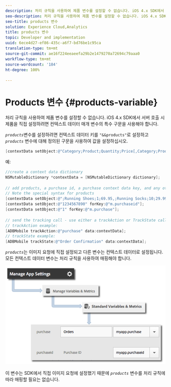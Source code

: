```yaml
---
description: 처리 규칙을 사용하여 제품 변수를 설정할 수 없습니다. iOS 4.x SDK에서 서버 호출 시 제품을 직접 설정하려면 컨텍스트 데이터 매개 변수의 특수 구문을 사용해야 합니다.
seo-description: 처리 규칙을 사용하여 제품 변수를 설정할 수 없습니다. iOS 4.x SDK에서 서버 호출 시 제품을 직접 설정하려면 컨텍스트 데이터 매개 변수의 특수 구문을 사용해야 합니다.
seo-title: products 변수
solution: Experience Cloud,Analytics
title: products 변수
topic: Developer and implementation
uuid: 6ece4d27-ef86-435c-a6f7-bd76be1c95ca
translation-type: tm+mt
source-git-commit: ae16f224eeaeefa29b2e1479270a72694c79aaa0
workflow-type: tm+mt
source-wordcount: '184'
ht-degree: 100%

---
```



# Products 변수 {#products-variable}

처리 규칙을 사용하여 제품 변수를 설정할 수 없습니다. iOS 4.x SDK에서 서버 호출 시 제품을 직접 설정하려면 컨텍스트 데이터 매개 변수의 특수 구문을 사용해야 합니다.

*`products`*&#x200B;변수를 설정하려면 컨텍스트 데이터 키를 `"&&products"`로 설정하고 *`products`* 변수에 대해 정의된 구문을 사용하여 값을 설정하십시오.

```objective-c
[contextData setObject:@"Category;Product;Quantity;Price[,Category;Product;Quantity;Price]" forKey:@"&&products"];
```

예:

```objective-c
//create a context data dictionary 
NSMutableDictionary *contextData = [NSMutableDictionary dictionary]; 
 
// add products, a purchase id, a purchase context data key, and any other data you want to collect. 
// Note the special syntax for products 
[contextData setObject:@";Running Shoes;1;69.95,;Running Socks;10;29.99" forKey:@"&&products"]; 
[contextData setObject:@"1234567890" forKey:@"m.purchaseid"]; 
[contextData setObject:@"1" forKey:@"m.purchase"]; 
 
// send the tracking call - use either a trackAction or TrackState call. 
// trackAction example: 
[ADBMobile trackAction:@"purchase" data:contextData]; 
// trackState example: 
[ADBMobile trackState:@"Order Confirmation" data:contextData]; 
```

*`products`*&#x200B;는 이미지 요청에 직접 설정되고 다른 변수는 컨텍스트 데이터로 설정됩니다. 모든 컨텍스트 데이터 변수는 처리 규칙을 사용하여 매핑해야 합니다.

![](assets/map-products.png)

이 변수는 SDK에서 직접 이미지 요청에 설정했기 때문에 *`products`* 변수를 처리 규칙에 따라 매핑할 필요는 없습니다.
